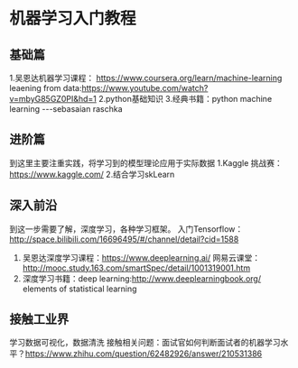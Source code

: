 # 机器学习入门教程

## 基础篇
1.吴恩达机器学习课程： https://www.coursera.org/learn/machine-learning
  leaening from data:https://www.youtube.com/watch?v=mbyG85GZ0PI&hd=1
2.python基础知识
3.经典书籍：python machine learning ---sebasaian raschka

## 进阶篇
到这里主要注重实践，将学习到的模型理论应用于实际数据
1.Kaggle 挑战赛：https://www.kaggle.com/
2.结合学习skLearn

## 深入前沿
到这一步需要了解，深度学习，各种学习框架。
入门Tensorflow：http://space.bilibili.com/16696495/#/channel/detail?cid=1588
1. 吴恩达深度学习课程：https://www.deeplearning.ai/
   网易云课堂：http://mooc.study.163.com/smartSpec/detail/1001319001.htm
2. 深度学习书籍：deep learning:http://www.deeplearningbook.org/
   elements of statistical learning
   
## 接触工业界
学习数据可视化，数据清洗
接触相关问题：面试官如何判断面试者的机器学习水平？https://www.zhihu.com/question/62482926/answer/210531386
